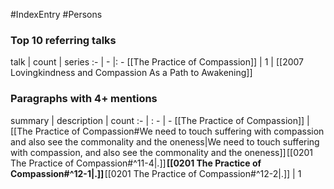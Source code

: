 #IndexEntry #Persons

### Top 10 referring talks
talk | count | series
:- | - |: -
[[The Practice of Compassion]] | 1 | [[2007 Lovingkindness and Compassion As a Path to Awakening]]

### Paragraphs with 4+ mentions
summary | description | count
:- | : - | -
[[The Practice of Compassion]] | [[The Practice of Compassion#We need to touch suffering with compassion and also see the commonality and the oneness\|We need to touch suffering with compassion, and also see the commonality and the oneness]] [[0201 The Practice of Compassion#^11-4\|.]] **[[0201 The Practice of Compassion#^12-1\|.]]** [[0201 The Practice of Compassion#^12-2\|.]] | 1


